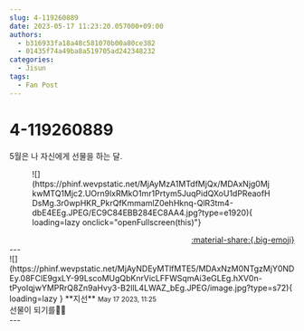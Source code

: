 ```yaml
---
slug: 4-119260889
date: 2023-05-17 11:23:20.057000+09:00
authors:
  - b316933fa18a48c581070b00a80ce382
  - 01435f74a49ba8a519705ad242348232
categories:
  - Jisun
tags:
  - Fan Post
---
```


# 4-119260889

<div class="post-container" markdown="1">
<div class="content-container md-sidebar__scrollwrap" markdown="1">

5월은 나 자신에게 선물을 하는 달.
<figure markdown="1">
![](https://phinf.wevpstatic.net/MjAyMzA1MTdfMjQx/MDAxNjg0MjkwMTQ1Mjc2.UOrn9lxRMkO1mr1Prtym5JuqPidQXoU1dPReaofHDsMg.3r0wpHKR_PkrQfKmmamlZ0ehHknq-QlR3tm4-dbE4EEg.JPEG/EC9C84EBB284EC8AA4.jpg?type=e1920){ loading=lazy onclick="openFullscreen(this)"}
</figure>
 

</div>
</div>

<div style="text-align: right;" markdown="1">
<a href="https://weverse.io/fromis9/fanpost/4-119260889" style="text-align: right;">:material-share:{.big-emoji}</a>
</div>
---

<div class="comments-container md-sidebar__scrollwrap" markdown="1">
<div class="comment" markdown="1">
<div class='id-container' markdown="1">
![](https://phinf.wevpstatic.net/MjAyNDEyMTlfMTE5/MDAxNzM0NTgzMjY0NDEy.08FClE9gxLY-99LscoMUgQbKnrVicLFFWSqmAi3eGLEg.hXV0n-tPyoIqjwYMPRrQ8Zn9aHvy3-B2llL4LWAZ_bEg.JPEG/image.jpg?type=s72){ loading=lazy }
**<span class="artist">지선</span>** <small>May 17 2023, 11:25</small><br>
</div>
<div class='comment-body' markdown="1">
선물이 되기를🫶🏻
</div>
</div>
</div>
---
